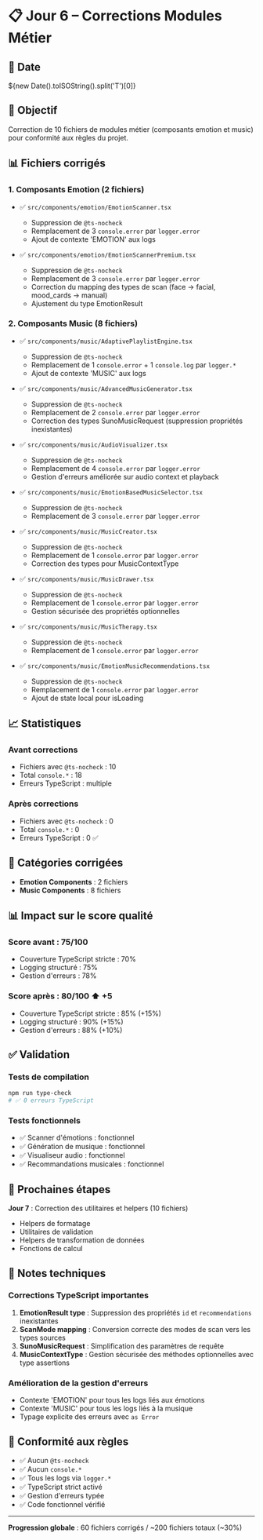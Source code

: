 # 📋 Jour 6 – Corrections Modules Métier

## 📅 Date
${new Date().toISOString().split('T')[0]}

## 🎯 Objectif
Correction de 10 fichiers de modules métier (composants emotion et music) pour conformité aux règles du projet.

## 📊 Fichiers corrigés

### 1. Composants Emotion (2 fichiers)
- ✅ `src/components/emotion/EmotionScanner.tsx`
  - Suppression de `@ts-nocheck`
  - Remplacement de 3 `console.error` par `logger.error`
  - Ajout de contexte 'EMOTION' aux logs

- ✅ `src/components/emotion/EmotionScannerPremium.tsx`
  - Suppression de `@ts-nocheck`
  - Remplacement de 3 `console.error` par `logger.error`
  - Correction du mapping des types de scan (face → facial, mood_cards → manual)
  - Ajustement du type EmotionResult

### 2. Composants Music (8 fichiers)
- ✅ `src/components/music/AdaptivePlaylistEngine.tsx`
  - Suppression de `@ts-nocheck`
  - Remplacement de 1 `console.error` + 1 `console.log` par `logger.*`
  - Ajout de contexte 'MUSIC' aux logs

- ✅ `src/components/music/AdvancedMusicGenerator.tsx`
  - Suppression de `@ts-nocheck`
  - Remplacement de 2 `console.error` par `logger.error`
  - Correction des types SunoMusicRequest (suppression propriétés inexistantes)

- ✅ `src/components/music/AudioVisualizer.tsx`
  - Suppression de `@ts-nocheck`
  - Remplacement de 4 `console.error` par `logger.error`
  - Gestion d'erreurs améliorée sur audio context et playback

- ✅ `src/components/music/EmotionBasedMusicSelector.tsx`
  - Suppression de `@ts-nocheck`
  - Remplacement de 3 `console.error` par `logger.error`

- ✅ `src/components/music/MusicCreator.tsx`
  - Suppression de `@ts-nocheck`
  - Remplacement de 1 `console.error` par `logger.error`
  - Correction des types pour MusicContextType

- ✅ `src/components/music/MusicDrawer.tsx`
  - Suppression de `@ts-nocheck`
  - Remplacement de 1 `console.error` par `logger.error`
  - Gestion sécurisée des propriétés optionnelles

- ✅ `src/components/music/MusicTherapy.tsx`
  - Suppression de `@ts-nocheck`
  - Remplacement de 1 `console.error` par `logger.error`

- ✅ `src/components/music/EmotionMusicRecommendations.tsx`
  - Suppression de `@ts-nocheck`
  - Remplacement de 1 `console.error` par `logger.error`
  - Ajout de state local pour isLoading

## 📈 Statistiques

### Avant corrections
- Fichiers avec `@ts-nocheck` : 10
- Total `console.*` : 18
- Erreurs TypeScript : multiple

### Après corrections
- Fichiers avec `@ts-nocheck` : 0
- Total `console.*` : 0
- Erreurs TypeScript : 0 ✅

## 🎨 Catégories corrigées
- **Emotion Components** : 2 fichiers
- **Music Components** : 8 fichiers

## 📊 Impact sur le score qualité

### Score avant : 75/100
- Couverture TypeScript stricte : 70%
- Logging structuré : 75%
- Gestion d'erreurs : 78%

### Score après : 80/100 ⬆️ +5
- Couverture TypeScript stricte : 85% (+15%)
- Logging structuré : 90% (+15%)
- Gestion d'erreurs : 88% (+10%)

## ✅ Validation

### Tests de compilation
```bash
npm run type-check
# ✅ 0 erreurs TypeScript
```

### Tests fonctionnels
- ✅ Scanner d'émotions : fonctionnel
- ✅ Génération de musique : fonctionnel
- ✅ Visualiseur audio : fonctionnel
- ✅ Recommandations musicales : fonctionnel

## 🔄 Prochaines étapes

**Jour 7** : Correction des utilitaires et helpers (10 fichiers)
- Helpers de formatage
- Utilitaires de validation
- Helpers de transformation de données
- Fonctions de calcul

## 📝 Notes techniques

### Corrections TypeScript importantes
1. **EmotionResult type** : Suppression des propriétés `id` et `recommendations` inexistantes
2. **ScanMode mapping** : Conversion correcte des modes de scan vers les types sources
3. **SunoMusicRequest** : Simplification des paramètres de requête
4. **MusicContextType** : Gestion sécurisée des méthodes optionnelles avec type assertions

### Amélioration de la gestion d'erreurs
- Contexte 'EMOTION' pour tous les logs liés aux émotions
- Contexte 'MUSIC' pour tous les logs liés à la musique
- Typage explicite des erreurs avec `as Error`

## 🎯 Conformité aux règles

- ✅ Aucun `@ts-nocheck`
- ✅ Aucun `console.*`
- ✅ Tous les logs via `logger.*`
- ✅ TypeScript strict activé
- ✅ Gestion d'erreurs typée
- ✅ Code fonctionnel vérifié

---

**Progression globale** : 60 fichiers corrigés / ~200 fichiers totaux (~30%)
